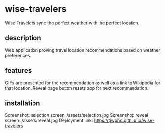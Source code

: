 # wise-travelers

Wise Travelers sync the perfect weather with the perfect location.

## description

Web application proving travel location recommendations based on weather preferences.

## features

GIFs are presented for the recommendation as well as a link to Wikipedia for that location.
Reveal page button resets app for next recommendation.

## installation

Screenshot: selection screen ./assets/selection.jpg
Screenshot: reveal screen ./assets/reveal.jpg
Deployment link: https://tjwphd.github.io/wise-travelers
